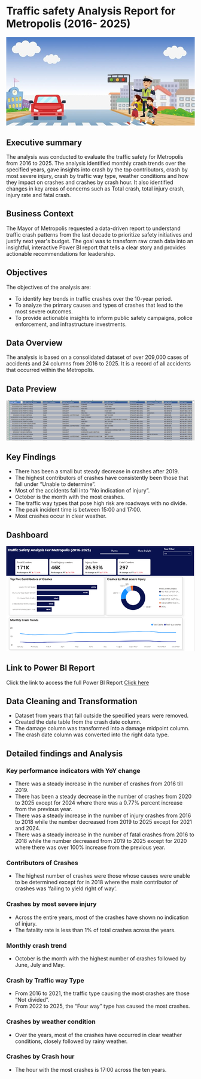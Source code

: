 # Traffic safety Analysis Report for Metropolis (2016- 2025)
![traffic-header](traffic-header.jpg)

## Executive summary
The analysis was conducted to evaluate the traffic safety for Metropolis from 2016 to 2025. The analysis identified monthly crash trends over the specified years, gave insights into crash by the top contributors, crash by most severe injury, crash by traffic way type, weather conditions and how they impact on crashes and crashes by crash hour. It also identified changes in key areas of concerns such as Total crash, total injury crash, injury rate and fatal crash.

## Business Context
The Mayor of Metropolis requested a data-driven report to understand traffic crash patterns from the last decade to prioritize safety initiatives and justify next year's budget. The goal was to transform raw crash data into an insightful, interactive Power BI report that tells a clear story and provides actionable recommendations for leadership.

## Objectives
The objectives of the analysis are:
- To identify key trends in traffic crashes over the 10-year period.
- To analyze the primary causes and types of crashes that lead to the most severe outcomes.
- To provide actionable insights to inform public safety campaigns, police enforcement, and infrastructure investments.

## Data Overview
The analysis is based on a consolidated dataset of over 209,000 cases of accidents and 24  columns from 2016 to 2025. It is a record of all accidents that occurred within the Metropolis.

## Data Preview
![data preview](data-overview.png)

## Key Findings
- There has been a small but steady decrease in crashes after 2019.
- The highest contributors of crashes have consistently been those that fall under “Unable to determine”.
- Most of the accidents fall into “No indication of injury”.
- October is the month with the most crashes.
- The traffic way types that pose high risk are roadways with no divide.
- The peak incident time is between 15:00 and 17:00.
- Most crashes occur in clear weather.

## Dashboard
![Dashboard](dashboard.PNG)

## Link to Power BI Report
Click the link to access the full Power BI Report [Click here](https://app.powerbi.com/view?r=eyJrIjoiZjEzYzYzZDAtYjVhMS00YjE1LThkYzItMDQwMmEzYjMzMmI5IiwidCI6IjA3MDQxNTMxLWM0YjgtNGM0MS05Y2RlLWNmNjQ2MzViYjkwYyJ9 )

## Data Cleaning and Transformation
- Dataset from years that fall outside the specified years were removed.
- Created the date table from the crash date column.
- The damage column was transformed into a damage midpoint column.
- The crash date column was converted into the right data type.

## Detailed findings and Analysis
### Key performance indicators with YoY change
- There was a steady increase in the number of crashes from 2016 till 2019.
- There has been a steady decrease in the number of crashes from 2020 to 2025 except for 2024 where there was a 0.77% percent increase from the previous year.
- There was a steady increase in the number of injury crashes from 2016 to 2018 while the number decreased from 2019 to 2025 except for 2021 and 2024.
- There was a steady increase in the number of fatal crashes from 2016 to 2018 while the number decreased from 2019 to 2025 except for 2020 where there was over 100% increase from the previous year. 

### Contributors of Crashes
- The highest number of crashes were those whose causes were unable to be determined except for in 2018 where the main contributor of crashes was ‘failing to yield right of way’.

### Crashes by most severe injury		
- Across the entire years, most of the crashes have shown no indication of injury.
- The fatality rate is less than 1% of total crashes across the years.
  
### Monthly crash trend
- October is the month with the highest number of crashes followed by June, July and May.
  
### Crash by Traffic way Type
- From 2016 to 2021, the traffic type causing the most crashes are those “Not divided”.
- From 2022 to 2025, the “Four way” type has caused the most crashes.

### Crashes by weather condition
- Over the years, most of the crashes have occurred in clear weather conditions, closely followed by rainy weather.

### Crashes by Crash hour
- The hour with the most crashes is 17:00 across the ten years.

















